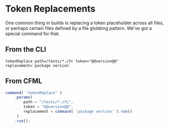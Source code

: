 # Token Replacements

One common thing in builds is replacing a token placeholder across all files, or perhaps certain files defined by a file globbing pattern. We've got a special command for that.

## From the CLI

```
tokenReplace path=/tests/*.cfc token="@@version@@" replacement=`package version`
```

## From CFML

```javascript
command( 'tokenReplace' )
    .params( 
        path = "/tests/*.cfc",
        token = "@@version@@",
        replacement = command( 'package version' ).run()
     )
    .run();
```
